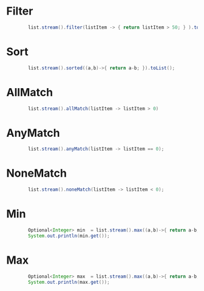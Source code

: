 # Filter
```JAVA
        list.stream().filter(listItem -> { return listItem > 50; } ).toList();
```

# Sort
```JAVA
        list.stream().sorted((a,b)->{ return a-b; }).toList();
```

# AllMatch
```JAVA
        list.stream().allMatch(listItem -> listItem > 0)
```

# AnyMatch
```JAVA
        list.stream().anyMatch(listItem -> listItem == 0);
```

# NoneMatch
```JAVA
        list.stream().noneMatch(listItem -> listItem < 0);
```

# Min
```JAVA
        Optional<Integer> min  = list.stream().max((a,b)->{ return a-b; });
        System.out.println(min.get());
```

# Max
```JAVA
        Optional<Integer> max  = list.stream().max((a,b)->{ return a-b; });
        System.out.println(max.get());
```